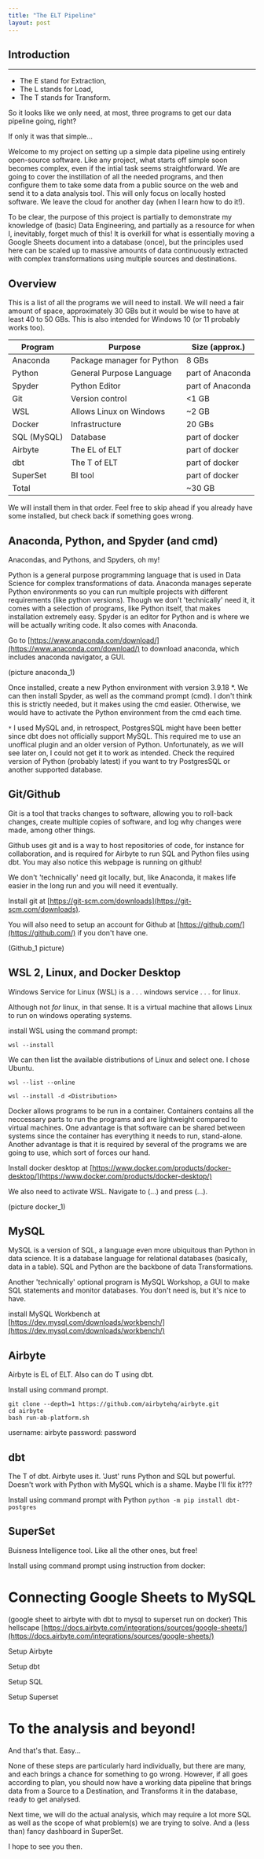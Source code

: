 ```yaml
---
title: "The ELT Pipeline"
layout: post
---
```


## Introduction
---
* The E stand for Extraction,
* The L stands for Load,
* The T stands for Transform.

So it looks like we only need, at most, three programs to get our data pipeline going, right? 

If only it was that simple...

Welcome to my project on setting up a simple data pipeline using entirely open-source software. Like any project, what starts off simple soon becomes complex, even if the intial task seems straightforward. We are going to cover the instillation of all the needed programs, and then configure them to take some data from a public source on the web and send it to a data analysis tool. This will only focus on locally hosted software. We leave the cloud for another day (when I learn how to do it!).

To be clear, the purpose of this project is partially to demonstrate my knowledge of (basic) Data Engineering, and partially as a resource for when I, inevitably, forget much of this! It is overkill for what is essentially moving a Google Sheets document into a database (once), but the principles used here can be scaled up to massive amounts of data continuously extracted with complex transformations using multiple sources and destinations.

## Overview

This is a list of all the programs we will need to install. We will need a fair amount of space, approximately 30 GBs but it would be wise to have at least 40 to 50 GBs. This is also intended for Windows 10 (or 11 probably works too).

| Program          | Purpose                   | Size (approx.)  |
|------------------|---------------------------|-----------------|
| Anaconda         | Package manager for Python| 8 GBs           |
| Python           | General Purpose Language  | part of Anaconda|
| Spyder           | Python Editor             | part of Anaconda|
| Git              | Version control           | <1 GB           |
| WSL              | Allows Linux on Windows   | ~2 GB           |
| Docker           | Infrastructure            | 20 GBs          |        
| SQL (MySQL)      | Database                  | part of docker  |
| Airbyte          | The EL of ELT             | part of docker  |
| dbt              | The T of ELT              | part of docker  |
| SuperSet         | BI tool                   | part of docker  |
| Total            |                           | ~30 GB          |

We will install them in that order. Feel free to skip ahead if you already have some installed, but check back if something goes wrong.

## Anaconda, Python, and Spyder (and cmd)

Anacondas, and Pythons, and Spyders, oh my!

Python is a general purpose programming language that is used in Data Science for complex transformations of data. Anaconda manages seperate Python environments so you can run multiple projects with different requirements (like python versions). Though we don't 'technically' need it, it comes with a selection of programs, like Python itself, that makes installation extremely easy. Spyder is an editor for Python and is where we will be actually writing code. It also comes with Anaconda.

Go to [https://www.anaconda.com/download/](https://www.anaconda.com/download/) to download anaconda, which includes anaconda navigator, a GUI.

(picture anaconda_1)

Once installed, create a new Python environment with version 3.9.18 *.
We can then install Spyder, as well as the command prompt (cmd). I don't think this is strictly needed, but it makes using the cmd easier. Otherwise, we would have to activate the Python environment from the cmd each time.

`*` I used MySQL and, in retrospect, PostgresSQL might have been better since dbt does not officially support MySQL. This required me to use an unoffical plugin and an older version of Python. Unfortunately, as we will see later on, I could not get it to work as intended. Check the required version of Python (probably latest) if you want to try PostgresSQL or another supported database.

## Git/Github

Git is a tool that tracks changes to software, allowing you to roll-back changes, create multiple copies of software, and log why changes were made, among other things.

Github uses git and is a way to host repositories of code, for instance for collaboration, and is required for Airbyte to run SQL and Python files using dbt. You may also notice this webpage is running on github! 

We don't 'technically' need git locally, but, like Anaconda, it makes life easier in the long run and you will need it eventually.

Install git at [https://git-scm.com/downloads](https://git-scm.com/downloads).

You will also need to setup an account for Github at [https://github.com/](https://github.com/) if you don't have one.

(Github_1 picture)

## WSL 2, Linux, and Docker Desktop

Windows Service for Linux (WSL) is a . . . windows service . . . for linux.

Although not *for* linux, in that sense. It is a virtual machine that allows Linux to run on windows operating systems.

install WSL using the command prompt:

`wsl --install`

We can then list the available distributions of Linux and select one. I chose Ubuntu.

`wsl --list --online`

`wsl --install -d <Distribution>`

Docker allows programs to be run in a container. Containers contains all the neccessary parts to run the programs and are lightweight compared to virtual machines. One advantage is that software can be shared between systems since the container has everything it needs to run, stand-alone. Another advantage is that it is required by several of the programs we are going to use, which sort of forces our hand.

Install docker desktop at [https://www.docker.com/products/docker-desktop/](https://www.docker.com/products/docker-desktop/)

We also need to activate WSL. Navigate to (...) and press (...).

(picture docker_1)

## MySQL

MySQL is a version of SQL, a language even more ubiquitous than Python in data science. It is a database language for relational databases (basically, data in a table). SQL and Python are the backbone of data Transformations.

Another 'technically' optional program is MySQL Workshop, a GUI to make SQL statements and monitor databases. You don't need is, but it's nice to have.

install MySQL Workbench at [https://dev.mysql.com/downloads/workbench/](https://dev.mysql.com/downloads/workbench/)

## Airbyte

Airbyte is EL of ELT. Also can do T using dbt.

Install using command prompt.
```
git clone --depth=1 https://github.com/airbytehq/airbyte.git
cd airbyte
bash run-ab-platform.sh
```
username: airbyte
password: password

## dbt

The T of dbt. Airbyte uses it. 'Just' runs Python and SQL but powerful. Doesn't work with Python with MySQL which is a shame. Maybe I'll fix it???

Install  using command prompt with Python
`python -m pip install dbt-postgres`

## SuperSet

Buisness Intelligence tool. Like all the other ones, but free!

Install using command prompt using instruction from docker:

# Connecting Google Sheets to MySQL

(google sheet to airbyte with dbt to mysql to superset run on docker)
This hellscape [https://docs.airbyte.com/integrations/sources/google-sheets/](https://docs.airbyte.com/integrations/sources/google-sheets/)

Setup Airbyte

Setup dbt

Setup SQL

Setup Superset

# To the analysis and beyond!

And that's that. Easy...

None of these steps are particularly hard individually, but there are many, and each brings a chance for something to go wrong. However, if all goes according to plan, you should now have a working data pipeline that brings data from a Source to a Destination, and Transforms it in the database, ready to get analysed.

Next time, we will do the actual analysis, which may require a lot more SQL as well as the scope of what problem(s) we are trying to solve. And a (less than) fancy dashboard in SuperSet.

I hope to see you then.
